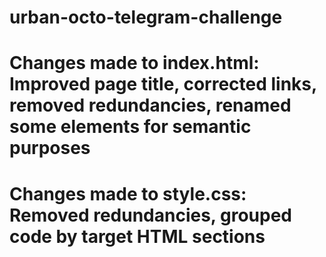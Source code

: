 # urban-octo-telegram-challenge
# Changes made to index.html: Improved page title, corrected links, removed redundancies, renamed some elements for semantic purposes
# Changes made to style.css: Removed redundancies, grouped code by target HTML sections
